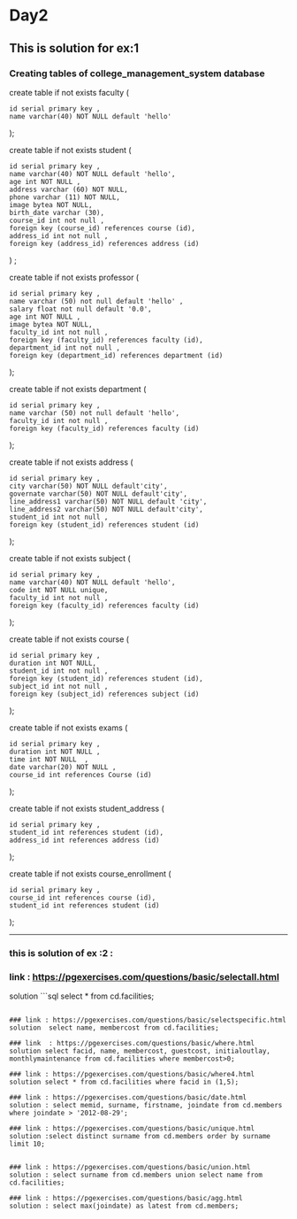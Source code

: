 # Day2

## This is solution for ex:1
### Creating tables of college_management_system database

create table if not exists faculty (

	id serial primary key ,
  	name varchar(40) NOT NULL default 'hello'
);

create table if not exists student (
	
	id serial primary key ,
  	name varchar(40) NOT NULL default 'hello',
	age int NOT NULL ,
	address varchar (60) NOT NULL,
	phone varchar (11) NOT NULL,
	image bytea NOT NULL,
	birth_date varchar (30),
	course_id int not null ,
	foreign key (course_id) references course (id),
	address_id int not null ,
	foreign key (address_id) references address (id)	
) ; 

create table if not exists professor (

    id serial primary key ,
	name varchar (50) not null default 'hello' , 
    salary float not null default '0.0',
	age int NOT NULL ,
	image bytea NOT NULL,
	faculty_id int not null ,
	foreign key (faculty_id) references faculty (id),
    department_id int not null ,
	foreign key (department_id) references department (id)
);

create table if not exists department (

    id serial primary key ,
	name varchar (50) not null default 'hello', 
    faculty_id int not null ,
	foreign key (faculty_id) references faculty (id)
);
		
create table if not exists address (

	id serial primary key ,
  	city varchar(50) NOT NULL default'city',
	governate varchar(50) NOT NULL default'city',
	line_address1 varchar(50) NOT NULL default 'city',
	line_address2 varchar(50) NOT NULL default'city',
	student_id int not null ,
	foreign key (student_id) references student (id)
);

create table if not exists subject (

	id serial primary key ,
  	name varchar(40) NOT NULL default 'hello',
	code int NOT NULL unique,
	faculty_id int not null ,
	foreign key (faculty_id) references faculty (id)

);	
	
create table if not exists course (

	id serial primary key ,
  	duration int NOT NULL,
	student_id int not null ,
	foreign key (student_id) references student (id),
	subject_id int not null ,
	foreign key (subject_id) references subject (id)	
);

create table if not exists exams (

	id serial primary key ,
	duration int NOT NULL ,
	time int NOT NULL  ,
	date varchar(20) NOT NULL ,
	course_id int references Course (id)
);		
	
create table if not exists student_address (

    id serial primary key , 
	student_id int references student (id),
	address_id int references address (id)
);	

create table if not exists course_enrollment (

    id serial primary key , 
	course_id int references course (id),
	student_id int references student (id)
);	

________________________________________________________________________________________________________________________________________________________
### this is solution  of ex :2 :

### link : https://pgexercises.com/questions/basic/selectall.html
solution ```sql 
select * from cd.facilities;
```

### link : https://pgexercises.com/questions/basic/selectspecific.html
solution  select name, membercost from cd.facilities;

### link  : https://pgexercises.com/questions/basic/where.html
solution select facid, name, membercost, guestcost, initialoutlay, monthlymaintenance from cd.facilities where membercost>0;
 
### link : https://pgexercises.com/questions/basic/where4.html
solution select * from cd.facilities where facid in (1,5);  

### link : https://pgexercises.com/questions/basic/date.html
solution : select memid, surname, firstname, joindate from cd.members where joindate > '2012-08-29';

### link : https://pgexercises.com/questions/basic/unique.html
solution :select distinct surname from cd.members order by surname limit 10;


### link : https://pgexercises.com/questions/basic/union.html
solution : select surname from cd.members union select name from cd.facilities;
 
### link : https://pgexercises.com/questions/basic/agg.html 
solution : select max(joindate) as latest from cd.members;
